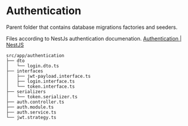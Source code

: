 # Authentication

Parent folder that contains database migrations factories and seeders.

Files according to NestJs authentication documenation.
[Authentication | NestJS](https://docs.nestjs.com/security/authentication)

```
src/app/authentication
├── dto
│   └── login.dto.ts
├── interfaces
│   ├── jwt-payload.interface.ts
│   ├── login.interface.ts
│   └── token.interface.ts
├── serializers
│   └── token.serializer.ts
├── auth.controller.ts
├── auth.module.ts
├── auth.service.ts
└── jwt.strategy.ts
```